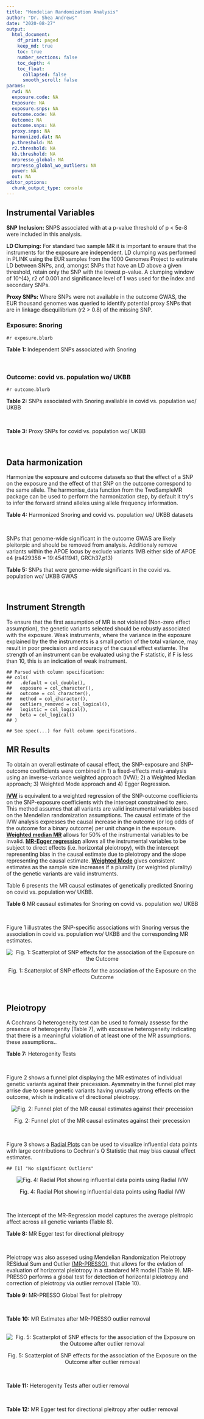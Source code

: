 ```yaml
---
title: "Mendelian Randomization Analysis"
author: "Dr. Shea Andrews"
date: "2020-08-27"
output:
  html_document:
    df_print: paged
    keep_md: true
    toc: true
    number_sections: false
    toc_depth: 4
    toc_float:
      collapsed: false
      smooth_scroll: false
params:
  rwd: NA
  exposure.code: NA
  Exposure: NA
  exposure.snps: NA
  outcome.code: NA
  Outcome: NA
  outcome.snps: NA
  proxy.snps: NA
  harmonized.dat: NA
  p.threshold: NA
  r2.threshold: NA
  kb.threshold: NA
  mrpresso_global: NA
  mrpresso_global_wo_outliers: NA
  power: NA
  out: NA
editor_options:
  chunk_output_type: console
---
```







## Instrumental Variables
**SNP Inclusion:** SNPS associated with at a p-value threshold of p < 5e-8 were included in this analysis.
<br>

**LD Clumping:** For standard two sample MR it is important to ensure that the instruments for the exposure are independent. LD clumping was performed in PLINK using the EUR samples from the 1000 Genomes Project to estimate LD between SNPs, and, amongst SNPs that have an LD above a given threshold, retain only the SNP with the lowest p-value. A clumping window of 10^{4}, r2 of 0.001 and significance level of 1 was used for the index and secondary SNPs.
<br>

**Proxy SNPs:** Where SNPs were not available in the outcome GWAS, the EUR thousand genomes was queried to identify potential proxy SNPs that are in linkage disequilibrium (r2 > 0.8) of the missing SNP.
<br>

### Exposure: Snoring
`#r exposure.blurb`
<br>

**Table 1:** Independent SNPs associated with Snoring
<div data-pagedtable="false">
  <script data-pagedtable-source type="application/json">
{"columns":[{"label":["SNP"],"name":[1],"type":["chr"],"align":["left"]},{"label":["CHROM"],"name":[2],"type":["dbl"],"align":["right"]},{"label":["POS"],"name":[3],"type":["dbl"],"align":["right"]},{"label":["REF"],"name":[4],"type":["chr"],"align":["left"]},{"label":["ALT"],"name":[5],"type":["chr"],"align":["left"]},{"label":["AF"],"name":[6],"type":["dbl"],"align":["right"]},{"label":["BETA"],"name":[7],"type":["dbl"],"align":["right"]},{"label":["SE"],"name":[8],"type":["dbl"],"align":["right"]},{"label":["Z"],"name":[9],"type":["dbl"],"align":["right"]},{"label":["P"],"name":[10],"type":["dbl"],"align":["right"]},{"label":["N"],"name":[11],"type":["dbl"],"align":["right"]},{"label":["TRAIT"],"name":[12],"type":["chr"],"align":["left"]}],"data":[{"1":"rs75144690","2":"1","3":"39698433","4":"T","5":"G","6":"0.688406","7":"-0.00631455","8":"0.00112857","9":"-5.59518","10":"1.8e-08","11":"408317","12":"Snoring"},{"1":"rs1416685","2":"1","3":"51243374","4":"G","5":"C","6":"0.407832","7":"0.00621289","8":"0.00106412","9":"5.83852","10":"5.3e-09","11":"408317","12":"Snoring"},{"1":"rs12119849","2":"1","3":"96878072","4":"G","5":"A","6":"0.087458","7":"0.01225620","8":"0.00186046","9":"6.58773","10":"4.1e-11","11":"408317","12":"Snoring"},{"1":"rs2115855","2":"2","3":"103875811","4":"T","5":"G","6":"0.269891","7":"0.00642997","8":"0.00118582","9":"5.42238","10":"3.6e-08","11":"408317","12":"Snoring"},{"1":"rs61597598","2":"2","3":"156996626","4":"G","5":"A","6":"0.135665","7":"0.01189470","8":"0.00152920","9":"7.77838","10":"5.1e-15","11":"408317","12":"Snoring"},{"1":"rs1374895","2":"3","3":"77615539","4":"C","5":"T","6":"0.545455","7":"-0.00647737","8":"0.00105131","9":"-6.16124","10":"4.5e-10","11":"408317","12":"Snoring"},{"1":"rs1609721","2":"3","3":"94009049","4":"T","5":"C","6":"0.399495","7":"-0.00606085","8":"0.00106787","9":"-5.67564","10":"8.0e-09","11":"408317","12":"Snoring"},{"1":"rs34811474","2":"4","3":"25408838","4":"G","5":"A","6":"0.232211","7":"-0.00799627","8":"0.00123692","9":"-6.46466","10":"1.3e-10","11":"408317","12":"Snoring"},{"1":"rs2307111","2":"5","3":"75003678","4":"T","5":"C","6":"0.393270","7":"-0.00766743","8":"0.00106982","9":"-7.16703","10":"4.8e-13","11":"408317","12":"Snoring"},{"1":"rs13156484","2":"5","3":"122653399","4":"G","5":"A","6":"0.471755","7":"-0.00579606","8":"0.00105642","9":"-5.48651","10":"2.7e-08","11":"408317","12":"Snoring"},{"1":"rs4976269","2":"5","3":"134452597","4":"G","5":"A","6":"0.328799","7":"-0.00684392","8":"0.00111414","9":"-6.14278","10":"8.6e-10","11":"408317","12":"Snoring"},{"1":"rs947612","2":"6","3":"73738661","4":"G","5":"A","6":"0.752976","7":"-0.00672890","8":"0.00121018","9":"-5.56025","10":"1.5e-08","11":"408317","12":"Snoring"},{"1":"rs2207944","2":"6","3":"84307328","4":"T","5":"C","6":"0.454561","7":"0.00594528","8":"0.00106471","9":"5.58394","10":"2.0e-08","11":"408317","12":"Snoring"},{"1":"rs17060460","2":"6","3":"100827834","4":"A","5":"G","6":"0.226648","7":"0.00709136","8":"0.00124704","9":"5.68655","10":"1.4e-08","11":"408317","12":"Snoring"},{"1":"rs17151229","2":"7","3":"127382155","4":"G","5":"C","6":"0.341229","7":"0.00653990","8":"0.00110239","9":"5.93247","10":"1.9e-09","11":"408317","12":"Snoring"},{"1":"rs13251292","2":"8","3":"71474355","4":"A","5":"G","6":"0.411138","7":"0.00737472","8":"0.00106717","9":"6.91054","10":"4.3e-12","11":"408317","12":"Snoring"},{"1":"rs7829639","2":"8","3":"78215352","4":"A","5":"G","6":"0.710398","7":"0.00741278","8":"0.00115501","9":"6.41794","10":"1.4e-10","11":"408317","12":"Snoring"},{"1":"rs4744369","2":"9","3":"97475396","4":"T","5":"A","6":"0.587017","7":"0.00582525","8":"0.00106803","9":"5.45420","10":"4.0e-08","11":"408317","12":"Snoring"},{"1":"rs725861","2":"10","3":"9063776","4":"A","5":"G","6":"0.188021","7":"0.00908198","8":"0.00133779","9":"6.78879","10":"1.0e-11","11":"408317","12":"Snoring"},{"1":"rs2049045","2":"11","3":"27694241","4":"G","5":"C","6":"0.186316","7":"-0.00834105","8":"0.00134145","9":"-6.21794","10":"8.8e-10","11":"408317","12":"Snoring"},{"1":"rs11018488","2":"11","3":"88861590","4":"A","5":"T","6":"0.373309","7":"-0.00678037","8":"0.00109873","9":"-6.17110","10":"5.3e-10","11":"408317","12":"Snoring"},{"1":"rs10878269","2":"12","3":"65791463","4":"C","5":"T","6":"0.364260","7":"0.00885643","8":"0.00108623","9":"8.15337","10":"2.3e-16","11":"408317","12":"Snoring"},{"1":"rs12429765","2":"13","3":"40745860","4":"A","5":"G","6":"0.491991","7":"-0.00679952","8":"0.00105080","9":"-6.47080","10":"6.2e-11","11":"408317","12":"Snoring"},{"1":"rs592333","2":"13","3":"51340315","4":"A","5":"G","6":"0.443919","7":"0.00905794","8":"0.00105120","9":"8.61676","10":"1.0e-17","11":"408317","12":"Snoring"},{"1":"rs9583546","2":"13","3":"111566412","4":"G","5":"C","6":"0.632219","7":"0.00586789","8":"0.00108049","9":"5.43077","10":"4.0e-08","11":"408317","12":"Snoring"},{"1":"rs2664299","2":"14","3":"99742187","4":"T","5":"C","6":"0.420780","7":"-0.00750294","8":"0.00106064","9":"-7.07397","10":"1.1e-12","11":"408317","12":"Snoring"},{"1":"rs1108431","2":"16","3":"31054607","4":"C","5":"T","6":"0.373169","7":"0.00659375","8":"0.00107941","9":"6.10866","10":"1.2e-09","11":"408317","12":"Snoring"},{"1":"rs57292959","2":"16","3":"53799279","4":"G","5":"T","6":"0.420989","7":"0.00694978","8":"0.00105927","9":"6.56091","10":"5.1e-11","11":"408317","12":"Snoring"},{"1":"rs8069947","2":"17","3":"1985843","4":"C","5":"T","6":"0.445942","7":"-0.00660598","8":"0.00105133","9":"-6.28345","10":"2.8e-10","11":"408317","12":"Snoring"},{"1":"rs1641511","2":"17","3":"7559677","4":"G","5":"A","6":"0.759472","7":"-0.00714582","8":"0.00123353","9":"-5.79298","10":"5.0e-09","11":"408317","12":"Snoring"},{"1":"rs57222984","2":"17","3":"43758898","4":"A","5":"G","6":"0.243725","7":"0.00843452","8":"0.00122014","9":"6.91275","10":"5.4e-12","11":"408317","12":"Snoring"},{"1":"rs17680229","2":"17","3":"46129762","4":"G","5":"A","6":"0.154745","7":"-0.00907807","8":"0.00145122","9":"-6.25547","10":"4.3e-10","11":"408317","12":"Snoring"},{"1":"rs180110","2":"17","3":"67930613","4":"G","5":"A","6":"0.590332","7":"0.00680144","8":"0.00105997","9":"6.41663","10":"2.1e-10","11":"408317","12":"Snoring"},{"1":"rs4987719","2":"18","3":"60960310","4":"C","5":"T","6":"0.033448","7":"0.01622480","8":"0.00290619","9":"5.58284","10":"3.5e-08","11":"408317","12":"Snoring"},{"1":"rs8108822","2":"19","3":"32183171","4":"C","5":"T","6":"0.095073","7":"-0.01087290","8":"0.00178271","9":"-6.09909","10":"6.2e-10","11":"408317","12":"Snoring"},{"1":"rs6054427","2":"20","3":"6635266","4":"G","5":"A","6":"0.620808","7":"0.00631646","8":"0.00108007","9":"5.84820","10":"4.0e-09","11":"408317","12":"Snoring"},{"1":"rs6099273","2":"20","3":"55347828","4":"C","5":"T","6":"0.252129","7":"0.00668196","8":"0.00120584","9":"5.54133","10":"2.6e-08","11":"408317","12":"Snoring"}],"options":{"columns":{"min":{},"max":[10]},"rows":{"min":[10],"max":[10]},"pages":{}}}
  </script>
</div>
<br>

### Outcome: covid vs. population wo/ UKBB
`#r outcome.blurb`
<br>

**Table 2:** SNPs associated with Snoring avaliable in covid vs. population wo/ UKBB
<div data-pagedtable="false">
  <script data-pagedtable-source type="application/json">
{"columns":[{"label":["SNP"],"name":[1],"type":["chr"],"align":["left"]},{"label":["CHROM"],"name":[2],"type":["dbl"],"align":["right"]},{"label":["POS"],"name":[3],"type":["dbl"],"align":["right"]},{"label":["REF"],"name":[4],"type":["chr"],"align":["left"]},{"label":["ALT"],"name":[5],"type":["chr"],"align":["left"]},{"label":["AF"],"name":[6],"type":["dbl"],"align":["right"]},{"label":["BETA"],"name":[7],"type":["dbl"],"align":["right"]},{"label":["SE"],"name":[8],"type":["dbl"],"align":["right"]},{"label":["Z"],"name":[9],"type":["dbl"],"align":["right"]},{"label":["P"],"name":[10],"type":["dbl"],"align":["right"]},{"label":["N"],"name":[11],"type":["dbl"],"align":["right"]},{"label":["TRAIT"],"name":[12],"type":["chr"],"align":["left"]}],"data":[{"1":"rs1416685","2":"1","3":"51243374","4":"G","5":"C","6":"0.3093710","7":"-0.03390000","8":"0.026629","9":"-1.27304818","10":"0.20300","11":"14","12":"covid_vs._population__woUKBB"},{"1":"rs12119849","2":"1","3":"96878072","4":"G","5":"A","6":"0.1098400","7":"0.03526500","8":"0.046697","9":"0.75518770","10":"0.45010","11":"14","12":"covid_vs._population__woUKBB"},{"1":"rs61597598","2":"2","3":"156996626","4":"G","5":"A","6":"0.1313780","7":"0.04755300","8":"0.040745","9":"1.16708799","10":"0.24320","11":"14","12":"covid_vs._population__woUKBB"},{"1":"rs1374895","2":"3","3":"77615539","4":"C","5":"T","6":"0.4967360","7":"-0.02495900","8":"0.026860","9":"-0.92922561","10":"0.35280","11":"14","12":"covid_vs._population__woUKBB"},{"1":"rs1609721","2":"3","3":"94009049","4":"T","5":"C","6":"0.4042320","7":"0.00291130","8":"0.027166","9":"0.10716705","10":"0.91470","11":"14","12":"covid_vs._population__woUKBB"},{"1":"rs34811474","2":"4","3":"25408838","4":"G","5":"A","6":"0.2104880","7":"-0.01510900","8":"0.033757","9":"-0.44758124","10":"0.65450","11":"13","12":"covid_vs._population__woUKBB"},{"1":"rs2307111","2":"5","3":"75003678","4":"T","5":"C","6":"0.4100470","7":"0.00843690","8":"0.026754","9":"0.31535098","10":"0.75250","11":"14","12":"covid_vs._population__woUKBB"},{"1":"rs13156484","2":"5","3":"122653399","4":"G","5":"A","6":"0.5352090","7":"-0.02457400","8":"0.026503","9":"-0.92721579","10":"0.35380","11":"14","12":"covid_vs._population__woUKBB"},{"1":"rs4976269","2":"5","3":"134452597","4":"G","5":"A","6":"0.3596870","7":"0.03492300","8":"0.027967","9":"1.24872171","10":"0.21180","11":"14","12":"covid_vs._population__woUKBB"},{"1":"rs947612","2":"6","3":"73738661","4":"G","5":"A","6":"0.7370240","7":"0.04067700","8":"0.030016","9":"1.35517724","10":"0.17540","11":"14","12":"covid_vs._population__woUKBB"},{"1":"rs2207944","2":"6","3":"84307328","4":"T","5":"C","6":"0.4934590","7":"-0.02414500","8":"0.026580","9":"-0.90838977","10":"0.36370","11":"14","12":"covid_vs._population__woUKBB"},{"1":"rs17060460","2":"6","3":"100827834","4":"A","5":"G","6":"0.2644600","7":"0.06986300","8":"0.032996","9":"2.11731725","10":"0.03424","11":"14","12":"covid_vs._population__woUKBB"},{"1":"rs17151229","2":"7","3":"127382155","4":"G","5":"C","6":"0.4307780","7":"-0.00437440","8":"0.028221","9":"-0.15500514","10":"0.87680","11":"14","12":"covid_vs._population__woUKBB"},{"1":"rs13251292","2":"8","3":"71474355","4":"A","5":"G","6":"0.4516190","7":"-0.03124500","8":"0.027812","9":"-1.12343593","10":"0.26130","11":"13","12":"covid_vs._population__woUKBB"},{"1":"rs7829639","2":"8","3":"78215352","4":"A","5":"G","6":"0.7155280","7":"0.00374870","8":"0.049127","9":"0.07630631","10":"0.93920","11":"3","12":"covid_vs._population__woUKBB"},{"1":"rs4744369","2":"9","3":"97475396","4":"T","5":"A","6":"0.5564630","7":"0.01587600","8":"0.027465","9":"0.57804478","10":"0.56320","11":"13","12":"covid_vs._population__woUKBB"},{"1":"rs725861","2":"10","3":"9063776","4":"A","5":"G","6":"0.2156860","7":"-0.04166500","8":"0.038978","9":"-1.06893632","10":"0.28510","11":"13","12":"covid_vs._population__woUKBB"},{"1":"rs2049045","2":"11","3":"27694241","4":"G","5":"C","6":"0.1634620","7":"0.01003400","8":"0.036114","9":"0.27784239","10":"0.78110","11":"12","12":"covid_vs._population__woUKBB"},{"1":"rs11018488","2":"11","3":"88861590","4":"A","5":"T","6":"0.2676340","7":"-0.02385200","8":"0.028946","9":"-0.82401714","10":"0.40990","11":"14","12":"covid_vs._population__woUKBB"},{"1":"rs10878269","2":"12","3":"65791463","4":"C","5":"T","6":"0.3400070","7":"-0.01090200","8":"0.027770","9":"-0.39258192","10":"0.69460","11":"14","12":"covid_vs._population__woUKBB"},{"1":"rs12429765","2":"13","3":"40745860","4":"A","5":"G","6":"0.5136200","7":"-0.02141100","8":"0.028534","9":"-0.75036798","10":"0.45300","11":"12","12":"covid_vs._population__woUKBB"},{"1":"rs592333","2":"13","3":"51340315","4":"A","5":"G","6":"0.4892690","7":"0.03254900","8":"0.027676","9":"1.17607313","10":"0.23960","11":"14","12":"covid_vs._population__woUKBB"},{"1":"rs9583546","2":"13","3":"111566412","4":"G","5":"C","6":"0.6920420","7":"-0.00094319","8":"0.027822","9":"-0.03390087","10":"0.97300","11":"14","12":"covid_vs._population__woUKBB"},{"1":"rs2664299","2":"14","3":"99742187","4":"T","5":"C","6":"0.4695430","7":"-0.01491200","8":"0.027790","9":"-0.53659590","10":"0.59150","11":"14","12":"covid_vs._population__woUKBB"},{"1":"rs1108431","2":"16","3":"31054607","4":"C","5":"T","6":"0.4081630","7":"-0.00894880","8":"0.027671","9":"-0.32339995","10":"0.74640","11":"14","12":"covid_vs._population__woUKBB"},{"1":"rs57292959","2":"16","3":"53799279","4":"G","5":"T","6":"0.4437350","7":"-0.02032500","8":"0.034417","9":"-0.59055118","10":"0.55480","11":"9","12":"covid_vs._population__woUKBB"},{"1":"rs8069947","2":"17","3":"1985843","4":"C","5":"T","6":"0.4284410","7":"-0.02769000","8":"0.026577","9":"-1.04187832","10":"0.29750","11":"14","12":"covid_vs._population__woUKBB"},{"1":"rs1641511","2":"17","3":"7559677","4":"G","5":"A","6":"0.7695670","7":"-0.00655780","8":"0.032039","9":"-0.20468179","10":"0.83780","11":"14","12":"covid_vs._population__woUKBB"},{"1":"rs57222984","2":"17","3":"43758898","4":"A","5":"G","6":"0.1683020","7":"-0.03467500","8":"0.032252","9":"-1.07512712","10":"0.28230","11":"13","12":"covid_vs._population__woUKBB"},{"1":"rs17680229","2":"17","3":"46129762","4":"G","5":"A","6":"0.1355560","7":"0.06011600","8":"0.039611","9":"1.51765924","10":"0.12910","11":"14","12":"covid_vs._population__woUKBB"},{"1":"rs180110","2":"17","3":"67930613","4":"G","5":"A","6":"0.5765880","7":"-0.00804210","8":"0.026936","9":"-0.29856326","10":"0.76530","11":"14","12":"covid_vs._population__woUKBB"},{"1":"rs4987719","2":"18","3":"60960310","4":"C","5":"T","6":"0.0210603","7":"0.06931500","8":"0.082657","9":"0.83858596","10":"0.40170","11":"12","12":"covid_vs._population__woUKBB"},{"1":"rs8108822","2":"19","3":"32183171","4":"C","5":"T","6":"0.0825472","7":"-0.00800240","8":"0.041338","9":"-0.19358460","10":"0.84650","11":"13","12":"covid_vs._population__woUKBB"},{"1":"rs6054427","2":"20","3":"6635266","4":"G","5":"A","6":"0.6837330","7":"0.00435940","8":"0.027792","9":"0.15685809","10":"0.87540","11":"14","12":"covid_vs._population__woUKBB"},{"1":"rs6099273","2":"20","3":"55347828","4":"C","5":"T","6":"0.2472790","7":"-0.00068130","8":"0.031260","9":"-0.02179463","10":"0.98260","11":"14","12":"covid_vs._population__woUKBB"},{"1":"rs75144690","2":"NA","3":"NA","4":"NA","5":"NA","6":"NA","7":"NA","8":"NA","9":"NA","10":"NA","11":"NA","12":"NA"},{"1":"rs2115855","2":"NA","3":"NA","4":"NA","5":"NA","6":"NA","7":"NA","8":"NA","9":"NA","10":"NA","11":"NA","12":"NA"}],"options":{"columns":{"min":{},"max":[10]},"rows":{"min":[10],"max":[10]},"pages":{}}}
  </script>
</div>
<br>

**Table 3:** Proxy SNPs for covid vs. population wo/ UKBB
<div data-pagedtable="false">
  <script data-pagedtable-source type="application/json">
{"columns":[{"label":["target_snp"],"name":[1],"type":["chr"],"align":["left"]},{"label":["proxy_snp"],"name":[2],"type":["chr"],"align":["left"]},{"label":["ld.r2"],"name":[3],"type":["dbl"],"align":["right"]},{"label":["Dprime"],"name":[4],"type":["dbl"],"align":["right"]},{"label":["PHASE"],"name":[5],"type":["chr"],"align":["left"]},{"label":["X12"],"name":[6],"type":["lgl"],"align":["right"]},{"label":["CHROM"],"name":[7],"type":["dbl"],"align":["right"]},{"label":["POS"],"name":[8],"type":["dbl"],"align":["right"]},{"label":["REF.proxy"],"name":[9],"type":["chr"],"align":["left"]},{"label":["ALT.proxy"],"name":[10],"type":["chr"],"align":["left"]},{"label":["AF"],"name":[11],"type":["dbl"],"align":["right"]},{"label":["BETA"],"name":[12],"type":["dbl"],"align":["right"]},{"label":["SE"],"name":[13],"type":["dbl"],"align":["right"]},{"label":["Z"],"name":[14],"type":["dbl"],"align":["right"]},{"label":["P"],"name":[15],"type":["dbl"],"align":["right"]},{"label":["N"],"name":[16],"type":["dbl"],"align":["right"]},{"label":["TRAIT"],"name":[17],"type":["chr"],"align":["left"]},{"label":["ref"],"name":[18],"type":["chr"],"align":["left"]},{"label":["ref.proxy"],"name":[19],"type":["chr"],"align":["left"]},{"label":["alt"],"name":[20],"type":["chr"],"align":["left"]},{"label":["alt.proxy"],"name":[21],"type":["chr"],"align":["left"]},{"label":["ALT"],"name":[22],"type":["chr"],"align":["left"]},{"label":["REF"],"name":[23],"type":["lgl"],"align":["right"]},{"label":["proxy.outcome"],"name":[24],"type":["lgl"],"align":["right"]}],"data":[{"1":"rs75144690","2":"rs6692769","3":"0.957705","4":"0.995109","5":"TG/GC","6":"NA","7":"1","8":"39683175","9":"G","10":"C","11":"0.707921","12":"-0.018427","13":"0.027466","14":"-0.6709022","15":"0.5023","16":"15","17":"covid_vs._population__woUKBB","18":"T","19":"G","20":"G","21":"C","22":"G","23":"TRUE","24":"TRUE"},{"1":"rs2115855","2":"rs56396135","3":"1.000000","4":"1.000000","5":"GT/TC","6":"NA","7":"2","8":"103864440","9":"C","10":"T","11":"0.248730","12":"-0.020158","13":"0.031285","14":"-0.6443343","15":"0.5194","16":"13","17":"covid_vs._population__woUKBB","18":"G","19":"T","20":"T","21":"C","22":"G","23":"TRUE","24":"TRUE"}],"options":{"columns":{"min":{},"max":[10]},"rows":{"min":[10],"max":[10]},"pages":{}}}
  </script>
</div>
<br>

## Data harmonization
Harmonize the exposure and outcome datasets so that the effect of a SNP on the exposure and the effect of that SNP on the outcome correspond to the same allele. The harmonise_data function from the TwoSampleMR package can be used to perform the harmonization step, by default it try's to infer the forward strand alleles using allele frequency information.
<br>

**Table 4:** Harmonized Snoring and covid vs. population wo/ UKBB datasets
<div data-pagedtable="false">
  <script data-pagedtable-source type="application/json">
{"columns":[{"label":["SNP"],"name":[1],"type":["chr"],"align":["left"]},{"label":["effect_allele.exposure"],"name":[2],"type":["chr"],"align":["left"]},{"label":["other_allele.exposure"],"name":[3],"type":["chr"],"align":["left"]},{"label":["effect_allele.outcome"],"name":[4],"type":["chr"],"align":["left"]},{"label":["other_allele.outcome"],"name":[5],"type":["chr"],"align":["left"]},{"label":["beta.exposure"],"name":[6],"type":["dbl"],"align":["right"]},{"label":["beta.outcome"],"name":[7],"type":["dbl"],"align":["right"]},{"label":["eaf.exposure"],"name":[8],"type":["dbl"],"align":["right"]},{"label":["eaf.outcome"],"name":[9],"type":["dbl"],"align":["right"]},{"label":["remove"],"name":[10],"type":["lgl"],"align":["right"]},{"label":["palindromic"],"name":[11],"type":["lgl"],"align":["right"]},{"label":["ambiguous"],"name":[12],"type":["lgl"],"align":["right"]},{"label":["id.outcome"],"name":[13],"type":["chr"],"align":["left"]},{"label":["chr.outcome"],"name":[14],"type":["dbl"],"align":["right"]},{"label":["pos.outcome"],"name":[15],"type":["dbl"],"align":["right"]},{"label":["se.outcome"],"name":[16],"type":["dbl"],"align":["right"]},{"label":["z.outcome"],"name":[17],"type":["dbl"],"align":["right"]},{"label":["pval.outcome"],"name":[18],"type":["dbl"],"align":["right"]},{"label":["samplesize.outcome"],"name":[19],"type":["dbl"],"align":["right"]},{"label":["outcome"],"name":[20],"type":["chr"],"align":["left"]},{"label":["mr_keep.outcome"],"name":[21],"type":["lgl"],"align":["right"]},{"label":["pval_origin.outcome"],"name":[22],"type":["chr"],"align":["left"]},{"label":["chr.exposure"],"name":[23],"type":["dbl"],"align":["right"]},{"label":["pos.exposure"],"name":[24],"type":["dbl"],"align":["right"]},{"label":["se.exposure"],"name":[25],"type":["dbl"],"align":["right"]},{"label":["z.exposure"],"name":[26],"type":["dbl"],"align":["right"]},{"label":["pval.exposure"],"name":[27],"type":["dbl"],"align":["right"]},{"label":["samplesize.exposure"],"name":[28],"type":["dbl"],"align":["right"]},{"label":["exposure"],"name":[29],"type":["chr"],"align":["left"]},{"label":["mr_keep.exposure"],"name":[30],"type":["lgl"],"align":["right"]},{"label":["pval_origin.exposure"],"name":[31],"type":["chr"],"align":["left"]},{"label":["id.exposure"],"name":[32],"type":["chr"],"align":["left"]},{"label":["action"],"name":[33],"type":["dbl"],"align":["right"]},{"label":["mr_keep"],"name":[34],"type":["lgl"],"align":["right"]},{"label":["pt"],"name":[35],"type":["dbl"],"align":["right"]},{"label":["pleitropy_keep"],"name":[36],"type":["lgl"],"align":["right"]},{"label":["mrpresso_RSSobs"],"name":[37],"type":["lgl"],"align":["right"]},{"label":["mrpresso_pval"],"name":[38],"type":["lgl"],"align":["right"]},{"label":["mrpresso_keep"],"name":[39],"type":["lgl"],"align":["right"]}],"data":[{"1":"rs10878269","2":"T","3":"C","4":"T","5":"C","6":"0.00885643","7":"-0.01090200","8":"0.364260","9":"0.3400070","10":"FALSE","11":"FALSE","12":"FALSE","13":"ftddCF","14":"12","15":"65791463","16":"0.027770","17":"-0.39258192","18":"0.69460","19":"14","20":"covidhgi2020anaC2v2woUKBB","21":"TRUE","22":"reported","23":"12","24":"65791463","25":"0.00108623","26":"8.15337","27":"2.3e-16","28":"408317","29":"Campos2020snor","30":"TRUE","31":"reported","32":"101OfN","33":"2","34":"TRUE","35":"5e-08","36":"TRUE","37":"NA","38":"NA","39":"TRUE"},{"1":"rs11018488","2":"T","3":"A","4":"T","5":"A","6":"-0.00678037","7":"-0.02385200","8":"0.373309","9":"0.2676340","10":"FALSE","11":"TRUE","12":"FALSE","13":"ftddCF","14":"11","15":"88861590","16":"0.028946","17":"-0.82401714","18":"0.40990","19":"14","20":"covidhgi2020anaC2v2woUKBB","21":"TRUE","22":"reported","23":"11","24":"88861590","25":"0.00109873","26":"-6.17110","27":"5.3e-10","28":"408317","29":"Campos2020snor","30":"TRUE","31":"reported","32":"101OfN","33":"2","34":"TRUE","35":"5e-08","36":"TRUE","37":"NA","38":"NA","39":"TRUE"},{"1":"rs1108431","2":"T","3":"C","4":"T","5":"C","6":"0.00659375","7":"-0.00894880","8":"0.373169","9":"0.4081630","10":"FALSE","11":"FALSE","12":"FALSE","13":"ftddCF","14":"16","15":"31054607","16":"0.027671","17":"-0.32339995","18":"0.74640","19":"14","20":"covidhgi2020anaC2v2woUKBB","21":"TRUE","22":"reported","23":"16","24":"31054607","25":"0.00107941","26":"6.10866","27":"1.2e-09","28":"408317","29":"Campos2020snor","30":"TRUE","31":"reported","32":"101OfN","33":"2","34":"TRUE","35":"5e-08","36":"TRUE","37":"NA","38":"NA","39":"TRUE"},{"1":"rs12119849","2":"A","3":"G","4":"A","5":"G","6":"0.01225620","7":"0.03526500","8":"0.087458","9":"0.1098400","10":"FALSE","11":"FALSE","12":"FALSE","13":"ftddCF","14":"1","15":"96878072","16":"0.046697","17":"0.75518770","18":"0.45010","19":"14","20":"covidhgi2020anaC2v2woUKBB","21":"TRUE","22":"reported","23":"1","24":"96878072","25":"0.00186046","26":"6.58773","27":"4.1e-11","28":"408317","29":"Campos2020snor","30":"TRUE","31":"reported","32":"101OfN","33":"2","34":"TRUE","35":"5e-08","36":"TRUE","37":"NA","38":"NA","39":"TRUE"},{"1":"rs12429765","2":"G","3":"A","4":"G","5":"A","6":"-0.00679952","7":"-0.02141100","8":"0.491991","9":"0.5136200","10":"FALSE","11":"FALSE","12":"FALSE","13":"ftddCF","14":"13","15":"40745860","16":"0.028534","17":"-0.75036798","18":"0.45300","19":"12","20":"covidhgi2020anaC2v2woUKBB","21":"TRUE","22":"reported","23":"13","24":"40745860","25":"0.00105080","26":"-6.47080","27":"6.2e-11","28":"408317","29":"Campos2020snor","30":"TRUE","31":"reported","32":"101OfN","33":"2","34":"TRUE","35":"5e-08","36":"TRUE","37":"NA","38":"NA","39":"TRUE"},{"1":"rs13156484","2":"A","3":"G","4":"A","5":"G","6":"-0.00579606","7":"-0.02457400","8":"0.471755","9":"0.5352090","10":"FALSE","11":"FALSE","12":"FALSE","13":"ftddCF","14":"5","15":"122653399","16":"0.026503","17":"-0.92721579","18":"0.35380","19":"14","20":"covidhgi2020anaC2v2woUKBB","21":"TRUE","22":"reported","23":"5","24":"122653399","25":"0.00105642","26":"-5.48651","27":"2.7e-08","28":"408317","29":"Campos2020snor","30":"TRUE","31":"reported","32":"101OfN","33":"2","34":"TRUE","35":"5e-08","36":"TRUE","37":"NA","38":"NA","39":"TRUE"},{"1":"rs13251292","2":"G","3":"A","4":"G","5":"A","6":"0.00737472","7":"-0.03124500","8":"0.411138","9":"0.4516190","10":"FALSE","11":"FALSE","12":"FALSE","13":"ftddCF","14":"8","15":"71474355","16":"0.027812","17":"-1.12343593","18":"0.26130","19":"13","20":"covidhgi2020anaC2v2woUKBB","21":"TRUE","22":"reported","23":"8","24":"71474355","25":"0.00106717","26":"6.91054","27":"4.3e-12","28":"408317","29":"Campos2020snor","30":"TRUE","31":"reported","32":"101OfN","33":"2","34":"TRUE","35":"5e-08","36":"TRUE","37":"NA","38":"NA","39":"TRUE"},{"1":"rs1374895","2":"T","3":"C","4":"T","5":"C","6":"-0.00647737","7":"-0.02495900","8":"0.545455","9":"0.4967360","10":"FALSE","11":"FALSE","12":"FALSE","13":"ftddCF","14":"3","15":"77615539","16":"0.026860","17":"-0.92922561","18":"0.35280","19":"14","20":"covidhgi2020anaC2v2woUKBB","21":"TRUE","22":"reported","23":"3","24":"77615539","25":"0.00105131","26":"-6.16124","27":"4.5e-10","28":"408317","29":"Campos2020snor","30":"TRUE","31":"reported","32":"101OfN","33":"2","34":"TRUE","35":"5e-08","36":"TRUE","37":"NA","38":"NA","39":"TRUE"},{"1":"rs1416685","2":"C","3":"G","4":"C","5":"G","6":"0.00621289","7":"-0.03390000","8":"0.407832","9":"0.3093710","10":"FALSE","11":"TRUE","12":"FALSE","13":"ftddCF","14":"1","15":"51243374","16":"0.026629","17":"-1.27304818","18":"0.20300","19":"14","20":"covidhgi2020anaC2v2woUKBB","21":"TRUE","22":"reported","23":"1","24":"51243374","25":"0.00106412","26":"5.83852","27":"5.3e-09","28":"408317","29":"Campos2020snor","30":"TRUE","31":"reported","32":"101OfN","33":"2","34":"TRUE","35":"5e-08","36":"TRUE","37":"NA","38":"NA","39":"TRUE"},{"1":"rs1609721","2":"C","3":"T","4":"C","5":"T","6":"-0.00606085","7":"0.00291130","8":"0.399495","9":"0.4042320","10":"FALSE","11":"FALSE","12":"FALSE","13":"ftddCF","14":"3","15":"94009049","16":"0.027166","17":"0.10716705","18":"0.91470","19":"14","20":"covidhgi2020anaC2v2woUKBB","21":"TRUE","22":"reported","23":"3","24":"94009049","25":"0.00106787","26":"-5.67564","27":"8.0e-09","28":"408317","29":"Campos2020snor","30":"TRUE","31":"reported","32":"101OfN","33":"2","34":"TRUE","35":"5e-08","36":"TRUE","37":"NA","38":"NA","39":"TRUE"},{"1":"rs1641511","2":"A","3":"G","4":"A","5":"G","6":"-0.00714582","7":"-0.00655780","8":"0.759472","9":"0.7695670","10":"FALSE","11":"FALSE","12":"FALSE","13":"ftddCF","14":"17","15":"7559677","16":"0.032039","17":"-0.20468179","18":"0.83780","19":"14","20":"covidhgi2020anaC2v2woUKBB","21":"TRUE","22":"reported","23":"17","24":"7559677","25":"0.00123353","26":"-5.79298","27":"5.0e-09","28":"408317","29":"Campos2020snor","30":"TRUE","31":"reported","32":"101OfN","33":"2","34":"TRUE","35":"5e-08","36":"TRUE","37":"NA","38":"NA","39":"TRUE"},{"1":"rs17060460","2":"G","3":"A","4":"G","5":"A","6":"0.00709136","7":"0.06986300","8":"0.226648","9":"0.2644600","10":"FALSE","11":"FALSE","12":"FALSE","13":"ftddCF","14":"6","15":"100827834","16":"0.032996","17":"2.11731725","18":"0.03424","19":"14","20":"covidhgi2020anaC2v2woUKBB","21":"TRUE","22":"reported","23":"6","24":"100827834","25":"0.00124704","26":"5.68655","27":"1.4e-08","28":"408317","29":"Campos2020snor","30":"TRUE","31":"reported","32":"101OfN","33":"2","34":"TRUE","35":"5e-08","36":"TRUE","37":"NA","38":"NA","39":"TRUE"},{"1":"rs17151229","2":"C","3":"G","4":"C","5":"G","6":"0.00653990","7":"-0.00437440","8":"0.341229","9":"0.4307780","10":"FALSE","11":"TRUE","12":"TRUE","13":"ftddCF","14":"7","15":"127382155","16":"0.028221","17":"-0.15500514","18":"0.87680","19":"14","20":"covidhgi2020anaC2v2woUKBB","21":"TRUE","22":"reported","23":"7","24":"127382155","25":"0.00110239","26":"5.93247","27":"1.9e-09","28":"408317","29":"Campos2020snor","30":"TRUE","31":"reported","32":"101OfN","33":"2","34":"FALSE","35":"5e-08","36":"TRUE","37":"NA","38":"NA","39":"NA"},{"1":"rs17680229","2":"A","3":"G","4":"A","5":"G","6":"-0.00907807","7":"0.06011600","8":"0.154745","9":"0.1355560","10":"FALSE","11":"FALSE","12":"FALSE","13":"ftddCF","14":"17","15":"46129762","16":"0.039611","17":"1.51765924","18":"0.12910","19":"14","20":"covidhgi2020anaC2v2woUKBB","21":"TRUE","22":"reported","23":"17","24":"46129762","25":"0.00145122","26":"-6.25547","27":"4.3e-10","28":"408317","29":"Campos2020snor","30":"TRUE","31":"reported","32":"101OfN","33":"2","34":"TRUE","35":"5e-08","36":"TRUE","37":"NA","38":"NA","39":"TRUE"},{"1":"rs180110","2":"A","3":"G","4":"A","5":"G","6":"0.00680144","7":"-0.00804210","8":"0.590332","9":"0.5765880","10":"FALSE","11":"FALSE","12":"FALSE","13":"ftddCF","14":"17","15":"67930613","16":"0.026936","17":"-0.29856326","18":"0.76530","19":"14","20":"covidhgi2020anaC2v2woUKBB","21":"TRUE","22":"reported","23":"17","24":"67930613","25":"0.00105997","26":"6.41663","27":"2.1e-10","28":"408317","29":"Campos2020snor","30":"TRUE","31":"reported","32":"101OfN","33":"2","34":"TRUE","35":"5e-08","36":"TRUE","37":"NA","38":"NA","39":"TRUE"},{"1":"rs2049045","2":"C","3":"G","4":"C","5":"G","6":"-0.00834105","7":"0.01003400","8":"0.186316","9":"0.1634620","10":"FALSE","11":"TRUE","12":"FALSE","13":"ftddCF","14":"11","15":"27694241","16":"0.036114","17":"0.27784239","18":"0.78110","19":"12","20":"covidhgi2020anaC2v2woUKBB","21":"TRUE","22":"reported","23":"11","24":"27694241","25":"0.00134145","26":"-6.21794","27":"8.8e-10","28":"408317","29":"Campos2020snor","30":"TRUE","31":"reported","32":"101OfN","33":"2","34":"TRUE","35":"5e-08","36":"TRUE","37":"NA","38":"NA","39":"TRUE"},{"1":"rs2115855","2":"G","3":"T","4":"G","5":"T","6":"0.00642997","7":"-0.02015800","8":"0.269891","9":"0.2487300","10":"FALSE","11":"FALSE","12":"FALSE","13":"ftddCF","14":"2","15":"103864440","16":"0.031285","17":"-0.64433435","18":"0.51940","19":"13","20":"covidhgi2020anaC2v2woUKBB","21":"TRUE","22":"reported","23":"2","24":"103875811","25":"0.00118582","26":"5.42238","27":"3.6e-08","28":"408317","29":"Campos2020snor","30":"TRUE","31":"reported","32":"101OfN","33":"2","34":"TRUE","35":"5e-08","36":"TRUE","37":"NA","38":"NA","39":"TRUE"},{"1":"rs2207944","2":"C","3":"T","4":"C","5":"T","6":"0.00594528","7":"-0.02414500","8":"0.454561","9":"0.4934590","10":"FALSE","11":"FALSE","12":"FALSE","13":"ftddCF","14":"6","15":"84307328","16":"0.026580","17":"-0.90838977","18":"0.36370","19":"14","20":"covidhgi2020anaC2v2woUKBB","21":"TRUE","22":"reported","23":"6","24":"84307328","25":"0.00106471","26":"5.58394","27":"2.0e-08","28":"408317","29":"Campos2020snor","30":"TRUE","31":"reported","32":"101OfN","33":"2","34":"TRUE","35":"5e-08","36":"TRUE","37":"NA","38":"NA","39":"TRUE"},{"1":"rs2307111","2":"C","3":"T","4":"C","5":"T","6":"-0.00766743","7":"0.00843690","8":"0.393270","9":"0.4100470","10":"FALSE","11":"FALSE","12":"FALSE","13":"ftddCF","14":"5","15":"75003678","16":"0.026754","17":"0.31535098","18":"0.75250","19":"14","20":"covidhgi2020anaC2v2woUKBB","21":"TRUE","22":"reported","23":"5","24":"75003678","25":"0.00106982","26":"-7.16703","27":"4.8e-13","28":"408317","29":"Campos2020snor","30":"TRUE","31":"reported","32":"101OfN","33":"2","34":"TRUE","35":"5e-08","36":"TRUE","37":"NA","38":"NA","39":"TRUE"},{"1":"rs2664299","2":"C","3":"T","4":"C","5":"T","6":"-0.00750294","7":"-0.01491200","8":"0.420780","9":"0.4695430","10":"FALSE","11":"FALSE","12":"FALSE","13":"ftddCF","14":"14","15":"99742187","16":"0.027790","17":"-0.53659590","18":"0.59150","19":"14","20":"covidhgi2020anaC2v2woUKBB","21":"TRUE","22":"reported","23":"14","24":"99742187","25":"0.00106064","26":"-7.07397","27":"1.1e-12","28":"408317","29":"Campos2020snor","30":"TRUE","31":"reported","32":"101OfN","33":"2","34":"TRUE","35":"5e-08","36":"TRUE","37":"NA","38":"NA","39":"TRUE"},{"1":"rs34811474","2":"A","3":"G","4":"A","5":"G","6":"-0.00799627","7":"-0.01510900","8":"0.232211","9":"0.2104880","10":"FALSE","11":"FALSE","12":"FALSE","13":"ftddCF","14":"4","15":"25408838","16":"0.033757","17":"-0.44758124","18":"0.65450","19":"13","20":"covidhgi2020anaC2v2woUKBB","21":"TRUE","22":"reported","23":"4","24":"25408838","25":"0.00123692","26":"-6.46466","27":"1.3e-10","28":"408317","29":"Campos2020snor","30":"TRUE","31":"reported","32":"101OfN","33":"2","34":"TRUE","35":"5e-08","36":"TRUE","37":"NA","38":"NA","39":"TRUE"},{"1":"rs4744369","2":"A","3":"T","4":"A","5":"T","6":"0.00582525","7":"0.01587600","8":"0.587017","9":"0.5564630","10":"FALSE","11":"TRUE","12":"TRUE","13":"ftddCF","14":"9","15":"97475396","16":"0.027465","17":"0.57804478","18":"0.56320","19":"13","20":"covidhgi2020anaC2v2woUKBB","21":"TRUE","22":"reported","23":"9","24":"97475396","25":"0.00106803","26":"5.45420","27":"4.0e-08","28":"408317","29":"Campos2020snor","30":"TRUE","31":"reported","32":"101OfN","33":"2","34":"FALSE","35":"5e-08","36":"TRUE","37":"NA","38":"NA","39":"NA"},{"1":"rs4976269","2":"A","3":"G","4":"A","5":"G","6":"-0.00684392","7":"0.03492300","8":"0.328799","9":"0.3596870","10":"FALSE","11":"FALSE","12":"FALSE","13":"ftddCF","14":"5","15":"134452597","16":"0.027967","17":"1.24872171","18":"0.21180","19":"14","20":"covidhgi2020anaC2v2woUKBB","21":"TRUE","22":"reported","23":"5","24":"134452597","25":"0.00111414","26":"-6.14278","27":"8.6e-10","28":"408317","29":"Campos2020snor","30":"TRUE","31":"reported","32":"101OfN","33":"2","34":"TRUE","35":"5e-08","36":"TRUE","37":"NA","38":"NA","39":"TRUE"},{"1":"rs4987719","2":"T","3":"C","4":"T","5":"C","6":"0.01622480","7":"0.06931500","8":"0.033448","9":"0.0210603","10":"FALSE","11":"FALSE","12":"FALSE","13":"ftddCF","14":"18","15":"60960310","16":"0.082657","17":"0.83858596","18":"0.40170","19":"12","20":"covidhgi2020anaC2v2woUKBB","21":"TRUE","22":"reported","23":"18","24":"60960310","25":"0.00290619","26":"5.58284","27":"3.5e-08","28":"408317","29":"Campos2020snor","30":"TRUE","31":"reported","32":"101OfN","33":"2","34":"TRUE","35":"5e-08","36":"TRUE","37":"NA","38":"NA","39":"TRUE"},{"1":"rs57222984","2":"G","3":"A","4":"G","5":"A","6":"0.00843452","7":"-0.03467500","8":"0.243725","9":"0.1683020","10":"FALSE","11":"FALSE","12":"FALSE","13":"ftddCF","14":"17","15":"43758898","16":"0.032252","17":"-1.07512712","18":"0.28230","19":"13","20":"covidhgi2020anaC2v2woUKBB","21":"TRUE","22":"reported","23":"17","24":"43758898","25":"0.00122014","26":"6.91275","27":"5.4e-12","28":"408317","29":"Campos2020snor","30":"TRUE","31":"reported","32":"101OfN","33":"2","34":"TRUE","35":"5e-08","36":"TRUE","37":"NA","38":"NA","39":"TRUE"},{"1":"rs57292959","2":"T","3":"G","4":"T","5":"G","6":"0.00694978","7":"-0.02032500","8":"0.420989","9":"0.4437350","10":"FALSE","11":"FALSE","12":"FALSE","13":"ftddCF","14":"16","15":"53799279","16":"0.034417","17":"-0.59055118","18":"0.55480","19":"9","20":"covidhgi2020anaC2v2woUKBB","21":"TRUE","22":"reported","23":"16","24":"53799279","25":"0.00105927","26":"6.56091","27":"5.1e-11","28":"408317","29":"Campos2020snor","30":"TRUE","31":"reported","32":"101OfN","33":"2","34":"TRUE","35":"5e-08","36":"TRUE","37":"NA","38":"NA","39":"TRUE"},{"1":"rs592333","2":"G","3":"A","4":"G","5":"A","6":"0.00905794","7":"0.03254900","8":"0.443919","9":"0.4892690","10":"FALSE","11":"FALSE","12":"FALSE","13":"ftddCF","14":"13","15":"51340315","16":"0.027676","17":"1.17607313","18":"0.23960","19":"14","20":"covidhgi2020anaC2v2woUKBB","21":"TRUE","22":"reported","23":"13","24":"51340315","25":"0.00105120","26":"8.61676","27":"1.0e-17","28":"408317","29":"Campos2020snor","30":"TRUE","31":"reported","32":"101OfN","33":"2","34":"TRUE","35":"5e-08","36":"TRUE","37":"NA","38":"NA","39":"TRUE"},{"1":"rs6054427","2":"A","3":"G","4":"A","5":"G","6":"0.00631646","7":"0.00435940","8":"0.620808","9":"0.6837330","10":"FALSE","11":"FALSE","12":"FALSE","13":"ftddCF","14":"20","15":"6635266","16":"0.027792","17":"0.15685809","18":"0.87540","19":"14","20":"covidhgi2020anaC2v2woUKBB","21":"TRUE","22":"reported","23":"20","24":"6635266","25":"0.00108007","26":"5.84820","27":"4.0e-09","28":"408317","29":"Campos2020snor","30":"TRUE","31":"reported","32":"101OfN","33":"2","34":"TRUE","35":"5e-08","36":"TRUE","37":"NA","38":"NA","39":"TRUE"},{"1":"rs6099273","2":"T","3":"C","4":"T","5":"C","6":"0.00668196","7":"-0.00068130","8":"0.252129","9":"0.2472790","10":"FALSE","11":"FALSE","12":"FALSE","13":"ftddCF","14":"20","15":"55347828","16":"0.031260","17":"-0.02179463","18":"0.98260","19":"14","20":"covidhgi2020anaC2v2woUKBB","21":"TRUE","22":"reported","23":"20","24":"55347828","25":"0.00120584","26":"5.54133","27":"2.6e-08","28":"408317","29":"Campos2020snor","30":"TRUE","31":"reported","32":"101OfN","33":"2","34":"TRUE","35":"5e-08","36":"TRUE","37":"NA","38":"NA","39":"TRUE"},{"1":"rs61597598","2":"A","3":"G","4":"A","5":"G","6":"0.01189470","7":"0.04755300","8":"0.135665","9":"0.1313780","10":"FALSE","11":"FALSE","12":"FALSE","13":"ftddCF","14":"2","15":"156996626","16":"0.040745","17":"1.16708799","18":"0.24320","19":"14","20":"covidhgi2020anaC2v2woUKBB","21":"TRUE","22":"reported","23":"2","24":"156996626","25":"0.00152920","26":"7.77838","27":"5.1e-15","28":"408317","29":"Campos2020snor","30":"TRUE","31":"reported","32":"101OfN","33":"2","34":"TRUE","35":"5e-08","36":"TRUE","37":"NA","38":"NA","39":"TRUE"},{"1":"rs725861","2":"G","3":"A","4":"G","5":"A","6":"0.00908198","7":"-0.04166500","8":"0.188021","9":"0.2156860","10":"FALSE","11":"FALSE","12":"FALSE","13":"ftddCF","14":"10","15":"9063776","16":"0.038978","17":"-1.06893632","18":"0.28510","19":"13","20":"covidhgi2020anaC2v2woUKBB","21":"TRUE","22":"reported","23":"10","24":"9063776","25":"0.00133779","26":"6.78879","27":"1.0e-11","28":"408317","29":"Campos2020snor","30":"TRUE","31":"reported","32":"101OfN","33":"2","34":"TRUE","35":"5e-08","36":"TRUE","37":"NA","38":"NA","39":"TRUE"},{"1":"rs75144690","2":"G","3":"T","4":"G","5":"T","6":"-0.00631455","7":"-0.01842700","8":"0.688406","9":"0.7079210","10":"FALSE","11":"FALSE","12":"FALSE","13":"ftddCF","14":"1","15":"39683175","16":"0.027466","17":"-0.67090221","18":"0.50230","19":"15","20":"covidhgi2020anaC2v2woUKBB","21":"TRUE","22":"reported","23":"1","24":"39698433","25":"0.00112857","26":"-5.59518","27":"1.8e-08","28":"408317","29":"Campos2020snor","30":"TRUE","31":"reported","32":"101OfN","33":"2","34":"TRUE","35":"5e-08","36":"TRUE","37":"NA","38":"NA","39":"TRUE"},{"1":"rs7829639","2":"G","3":"A","4":"G","5":"A","6":"0.00741278","7":"0.00374870","8":"0.710398","9":"0.7155280","10":"FALSE","11":"FALSE","12":"FALSE","13":"ftddCF","14":"8","15":"78215352","16":"0.049127","17":"0.07630631","18":"0.93920","19":"3","20":"covidhgi2020anaC2v2woUKBB","21":"TRUE","22":"reported","23":"8","24":"78215352","25":"0.00115501","26":"6.41794","27":"1.4e-10","28":"408317","29":"Campos2020snor","30":"TRUE","31":"reported","32":"101OfN","33":"2","34":"TRUE","35":"5e-08","36":"TRUE","37":"NA","38":"NA","39":"TRUE"},{"1":"rs8069947","2":"T","3":"C","4":"T","5":"C","6":"-0.00660598","7":"-0.02769000","8":"0.445942","9":"0.4284410","10":"FALSE","11":"FALSE","12":"FALSE","13":"ftddCF","14":"17","15":"1985843","16":"0.026577","17":"-1.04187832","18":"0.29750","19":"14","20":"covidhgi2020anaC2v2woUKBB","21":"TRUE","22":"reported","23":"17","24":"1985843","25":"0.00105133","26":"-6.28345","27":"2.8e-10","28":"408317","29":"Campos2020snor","30":"TRUE","31":"reported","32":"101OfN","33":"2","34":"TRUE","35":"5e-08","36":"TRUE","37":"NA","38":"NA","39":"TRUE"},{"1":"rs8108822","2":"T","3":"C","4":"T","5":"C","6":"-0.01087290","7":"-0.00800240","8":"0.095073","9":"0.0825472","10":"FALSE","11":"FALSE","12":"FALSE","13":"ftddCF","14":"19","15":"32183171","16":"0.041338","17":"-0.19358460","18":"0.84650","19":"13","20":"covidhgi2020anaC2v2woUKBB","21":"TRUE","22":"reported","23":"19","24":"32183171","25":"0.00178271","26":"-6.09909","27":"6.2e-10","28":"408317","29":"Campos2020snor","30":"TRUE","31":"reported","32":"101OfN","33":"2","34":"TRUE","35":"5e-08","36":"TRUE","37":"NA","38":"NA","39":"TRUE"},{"1":"rs947612","2":"A","3":"G","4":"A","5":"G","6":"-0.00672890","7":"0.04067700","8":"0.752976","9":"0.7370240","10":"FALSE","11":"FALSE","12":"FALSE","13":"ftddCF","14":"6","15":"73738661","16":"0.030016","17":"1.35517724","18":"0.17540","19":"14","20":"covidhgi2020anaC2v2woUKBB","21":"TRUE","22":"reported","23":"6","24":"73738661","25":"0.00121018","26":"-5.56025","27":"1.5e-08","28":"408317","29":"Campos2020snor","30":"TRUE","31":"reported","32":"101OfN","33":"2","34":"TRUE","35":"5e-08","36":"TRUE","37":"NA","38":"NA","39":"TRUE"},{"1":"rs9583546","2":"C","3":"G","4":"C","5":"G","6":"0.00586789","7":"-0.00094319","8":"0.632219","9":"0.6920420","10":"FALSE","11":"TRUE","12":"FALSE","13":"ftddCF","14":"13","15":"111566412","16":"0.027822","17":"-0.03390087","18":"0.97300","19":"14","20":"covidhgi2020anaC2v2woUKBB","21":"TRUE","22":"reported","23":"13","24":"111566412","25":"0.00108049","26":"5.43077","27":"4.0e-08","28":"408317","29":"Campos2020snor","30":"TRUE","31":"reported","32":"101OfN","33":"2","34":"TRUE","35":"5e-08","36":"TRUE","37":"NA","38":"NA","39":"TRUE"}],"options":{"columns":{"min":{},"max":[10]},"rows":{"min":[10],"max":[10]},"pages":{}}}
  </script>
</div>
<br>

SNPs that genome-wide significant in the outcome GWAS are likely pleitorpic and should be removed from analysis. Additionaly remove variants within the APOE locus by exclude variants 1MB either side of APOE e4 (rs429358 = 19:45411941, GRCh37.p13)
<br>


**Table 5:** SNPs that were genome-wide significant in the covid vs. population wo/ UKBB GWAS
<div data-pagedtable="false">
  <script data-pagedtable-source type="application/json">
{"columns":[{"label":["SNP"],"name":[1],"type":["chr"],"align":["left"]},{"label":["chr.outcome"],"name":[2],"type":["dbl"],"align":["right"]},{"label":["pos.outcome"],"name":[3],"type":["dbl"],"align":["right"]},{"label":["pval.exposure"],"name":[4],"type":["dbl"],"align":["right"]},{"label":["pval.outcome"],"name":[5],"type":["dbl"],"align":["right"]}],"data":[],"options":{"columns":{"min":{},"max":[10]},"rows":{"min":[10],"max":[10]},"pages":{}}}
  </script>
</div>
<br>


## Instrument Strength
To ensure that the first assumption of MR is not violated (Non-zero effect assumption), the genetic variants selected should be robustly associated with the exposure. Weak instruments, where the variance in the exposure explained by the the instruments is a small portion of the total variance, may result in poor precission and accuracy of the causal effect estiamte. The strength of an instrument can be evaluated using the F statistic, if F is less than 10, this is an indication of weak instrument.


```
## Parsed with column specification:
## cols(
##   .default = col_double(),
##   exposure = col_character(),
##   outcome = col_character(),
##   method = col_character(),
##   outliers_removed = col_logical(),
##   logistic = col_logical(),
##   beta = col_logical()
## )
```

```
## See spec(...) for full column specifications.
```

<div data-pagedtable="false">
  <script data-pagedtable-source type="application/json">
{"columns":[{"label":["outliers_removed"],"name":[1],"type":["lgl"],"align":["right"]},{"label":["pve.exposure"],"name":[2],"type":["dbl"],"align":["right"]},{"label":["F"],"name":[3],"type":["dbl"],"align":["right"]},{"label":["Alpha"],"name":[4],"type":["dbl"],"align":["right"]},{"label":["NCP"],"name":[5],"type":["dbl"],"align":["right"]},{"label":["Power"],"name":[6],"type":["dbl"],"align":["right"]}],"data":[{"1":"FALSE","2":"0.003457204","3":"40.46879","4":"0.05","5":"0.02142343","6":"0.05245772"}],"options":{"columns":{"min":{},"max":[10]},"rows":{"min":[10],"max":[10]},"pages":{}}}
  </script>
</div>

##  MR Results
To obtain an overall estimate of causal effect, the SNP-exposure and SNP-outcome coefficients were combined in 1) a fixed-effects meta-analysis using an inverse-variance weighted approach (IVW); 2) a Weighted Median approach; 3) Weighted Mode approach and 4) Egger Regression.


[**IVW**](https://doi.org/10.1002/gepi.21758) is equivalent to a weighted regression of the SNP-outcome coefficients on the SNP-exposure coefficients with the intercept constrained to zero. This method assumes that all variants are valid instrumental variables based on the Mendelian randomization assumptions. The causal estimate of the IVW analysis expresses the causal increase in the outcome (or log odds of the outcome for a binary outcome) per unit change in the exposure. [**Weighted median MR**](https://doi.org/10.1002/gepi.21965) allows for 50% of the instrumental variables to be invalid. [**MR-Egger regression**](https://doi.org/10.1093/ije/dyw220) allows all the instrumental variables to be subject to direct effects (i.e. horizontal pleiotropy), with the intercept representing bias in the causal estimate due to pleiotropy and the slope representing the causal estimate. [**Weighted Mode**](https://doi.org/10.1093/ije/dyx102) gives consistent estimates as the sample size increases if a plurality (or weighted plurality) of the genetic variants are valid instruments.
<br>



Table 6 presents the MR causal estimates of genetically predicted Snoring on covid vs. population wo/ UKBB.
<br>

**Table 6** MR causaul estimates for Snoring on covid vs. population wo/ UKBB
<div data-pagedtable="false">
  <script data-pagedtable-source type="application/json">
{"columns":[{"label":["id.exposure"],"name":[1],"type":["chr"],"align":["left"]},{"label":["id.outcome"],"name":[2],"type":["chr"],"align":["left"]},{"label":["outcome"],"name":[3],"type":["fctr"],"align":["left"]},{"label":["exposure"],"name":[4],"type":["fctr"],"align":["left"]},{"label":["method"],"name":[5],"type":["fctr"],"align":["left"]},{"label":["nsnp"],"name":[6],"type":["int"],"align":["right"]},{"label":["b"],"name":[7],"type":["dbl"],"align":["right"]},{"label":["se"],"name":[8],"type":["dbl"],"align":["right"]},{"label":["pval"],"name":[9],"type":["dbl"],"align":["right"]}],"data":[{"1":"101OfN","2":"ftddCF","3":"covidhgi2020anaC2v2woUKBB","4":"Campos2020snor","5":"Inverse variance weighted (fixed effects)","6":"35","7":"0.07097462","8":"0.6999016","9":"0.9192277"},{"1":"101OfN","2":"ftddCF","3":"covidhgi2020anaC2v2woUKBB","4":"Campos2020snor","5":"Weighted median","6":"35","7":"-0.05766297","8":"0.9846337","9":"0.9533003"},{"1":"101OfN","2":"ftddCF","3":"covidhgi2020anaC2v2woUKBB","4":"Campos2020snor","5":"Weighted mode","6":"35","7":"2.67467348","8":"2.0429805","9":"0.1992453"},{"1":"101OfN","2":"ftddCF","3":"covidhgi2020anaC2v2woUKBB","4":"Campos2020snor","5":"MR Egger","6":"35","7":"2.90010433","8":"3.6030407","9":"0.4266361"}],"options":{"columns":{"min":{},"max":[10]},"rows":{"min":[10],"max":[10]},"pages":{}}}
  </script>
</div>
<br>

Figure 1 illustrates the SNP-specific associations with Snoring versus the association in covid vs. population wo/ UKBB and the corresponding MR estimates.
<br>

<div class="figure" style="text-align: center">
<img src="/sc/arion/projects/LOAD/shea/Projects/MRcovid/results/MRcovid/Campos2020snor/covidhgi2020anaC2v2woUKBB/Campos2020snor_5e-8_covidhgi2020anaC2v2woUKBB_MR_Analaysis_files/figure-html/scatter_plot-1.png" alt="Fig. 1: Scatterplot of SNP effects for the association of the Exposure on the Outcome"  />
<p class="caption">Fig. 1: Scatterplot of SNP effects for the association of the Exposure on the Outcome</p>
</div>
<br>


## Pleiotropy
A Cochrans Q heterogeneity test can be used to formaly assesse for the presence of heterogenity (Table 7), with excessive heterogeneity indicating that there is a meaningful violation of at least one of the MR assumptions.
these assumptions..
<br>

**Table 7:** Heterogenity Tests
<div data-pagedtable="false">
  <script data-pagedtable-source type="application/json">
{"columns":[{"label":["id.exposure"],"name":[1],"type":["chr"],"align":["left"]},{"label":["id.outcome"],"name":[2],"type":["chr"],"align":["left"]},{"label":["outcome"],"name":[3],"type":["fctr"],"align":["left"]},{"label":["exposure"],"name":[4],"type":["fctr"],"align":["left"]},{"label":["method"],"name":[5],"type":["fctr"],"align":["left"]},{"label":["Q"],"name":[6],"type":["dbl"],"align":["right"]},{"label":["Q_df"],"name":[7],"type":["dbl"],"align":["right"]},{"label":["Q_pval"],"name":[8],"type":["dbl"],"align":["right"]}],"data":[{"1":"101OfN","2":"ftddCF","3":"covidhgi2020anaC2v2woUKBB","4":"Campos2020snor","5":"MR Egger","6":"25.95680","7":"33","8":"0.8034325"},{"1":"101OfN","2":"ftddCF","3":"covidhgi2020anaC2v2woUKBB","4":"Campos2020snor","5":"Inverse variance weighted","6":"26.59753","7":"34","8":"0.8132900"}],"options":{"columns":{"min":{},"max":[10]},"rows":{"min":[10],"max":[10]},"pages":{}}}
  </script>
</div>
<br>

Figure 2 shows a funnel plot displaying the MR estimates of individual genetic variants against their precession. Aysmmetry in the funnel plot may arrise due to some genetic variants having unusally strong effects on the outcome, which is indicative of directional pleiotropy.
<br>

<div class="figure" style="text-align: center">
<img src="/sc/arion/projects/LOAD/shea/Projects/MRcovid/results/MRcovid/Campos2020snor/covidhgi2020anaC2v2woUKBB/Campos2020snor_5e-8_covidhgi2020anaC2v2woUKBB_MR_Analaysis_files/figure-html/funnel_plot-1.png" alt="Fig. 2: Funnel plot of the MR causal estimates against their precession"  />
<p class="caption">Fig. 2: Funnel plot of the MR causal estimates against their precession</p>
</div>
<br>

Figure 3 shows a [Radial Plots](https://github.com/WSpiller/RadialMR) can be used to visualize influential data points with large contributions to Cochran's Q Statistic that may bias causal effect estimates.




```
## [1] "No significant Outliers"
```

<div class="figure" style="text-align: center">
<img src="/sc/arion/projects/LOAD/shea/Projects/MRcovid/results/MRcovid/Campos2020snor/covidhgi2020anaC2v2woUKBB/Campos2020snor_5e-8_covidhgi2020anaC2v2woUKBB_MR_Analaysis_files/figure-html/Radial_Plot-1.png" alt="Fig. 4: Radial Plot showing influential data points using Radial IVW"  />
<p class="caption">Fig. 4: Radial Plot showing influential data points using Radial IVW</p>
</div>
<br>

The intercept of the MR-Regression model captures the average pleitropic affect across all genetic variants (Table 8).
<br>

**Table 8:** MR Egger test for directional pleitropy
<div data-pagedtable="false">
  <script data-pagedtable-source type="application/json">
{"columns":[{"label":["id.exposure"],"name":[1],"type":["chr"],"align":["left"]},{"label":["id.outcome"],"name":[2],"type":["chr"],"align":["left"]},{"label":["outcome"],"name":[3],"type":["fctr"],"align":["left"]},{"label":["exposure"],"name":[4],"type":["fctr"],"align":["left"]},{"label":["egger_intercept"],"name":[5],"type":["dbl"],"align":["right"]},{"label":["se"],"name":[6],"type":["dbl"],"align":["right"]},{"label":["pval"],"name":[7],"type":["dbl"],"align":["right"]}],"data":[{"1":"101OfN","2":"ftddCF","3":"covidhgi2020anaC2v2woUKBB","4":"Campos2020snor","5":"-0.02133895","6":"0.02665858","7":"0.4291733"}],"options":{"columns":{"min":{},"max":[10]},"rows":{"min":[10],"max":[10]},"pages":{}}}
  </script>
</div>
<br>

Pleiotropy was also assesed using Mendelian Randomization Pleiotropy RESidual Sum and Outlier [(MR-PRESSO)](https://doi.org/10.1038/s41588-018-0099-7), that allows for the evlation of evaluation of horizontal pleiotropy in a standared MR model (Table 9). MR-PRESSO performs a global test for detection of horizontal pleiotropy and correction of pleiotropy via outlier removal (Table 10).
<br>

**Table 9:** MR-PRESSO Global Test for pleitropy
<div data-pagedtable="false">
  <script data-pagedtable-source type="application/json">
{"columns":[{"label":["id.exposure"],"name":[1],"type":["chr"],"align":["left"]},{"label":["id.outcome"],"name":[2],"type":["chr"],"align":["left"]},{"label":["outcome"],"name":[3],"type":["chr"],"align":["left"]},{"label":["exposure"],"name":[4],"type":["chr"],"align":["left"]},{"label":["pt"],"name":[5],"type":["dbl"],"align":["right"]},{"label":["outliers_removed"],"name":[6],"type":["lgl"],"align":["right"]},{"label":["n_outliers"],"name":[7],"type":["dbl"],"align":["right"]},{"label":["RSSobs"],"name":[8],"type":["dbl"],"align":["right"]},{"label":["pval"],"name":[9],"type":["dbl"],"align":["right"]}],"data":[{"1":"101OfN","2":"ftddCF","3":"covidhgi2020anaC2v2woUKBB","4":"Campos2020snor","5":"5e-08","6":"FALSE","7":"0","8":"28.20218","9":"0.8149"}],"options":{"columns":{"min":{},"max":[10]},"rows":{"min":[10],"max":[10]},"pages":{}}}
  </script>
</div>
<br>


**Table 10:** MR Estimates after MR-PRESSO outlier removal
<div data-pagedtable="false">
  <script data-pagedtable-source type="application/json">
{"columns":[{"label":["id.exposure"],"name":[1],"type":["chr"],"align":["left"]},{"label":["id.outcome"],"name":[2],"type":["chr"],"align":["left"]},{"label":["outcome"],"name":[3],"type":["fctr"],"align":["left"]},{"label":["exposure"],"name":[4],"type":["fctr"],"align":["left"]},{"label":["method"],"name":[5],"type":["fctr"],"align":["left"]},{"label":["nsnp"],"name":[6],"type":["int"],"align":["right"]},{"label":["b"],"name":[7],"type":["dbl"],"align":["right"]},{"label":["se"],"name":[8],"type":["dbl"],"align":["right"]},{"label":["pval"],"name":[9],"type":["dbl"],"align":["right"]}],"data":[{"1":"101OfN","2":"ftddCF","3":"covidhgi2020anaC2v2woUKBB","4":"Campos2020snor","5":"Inverse variance weighted (fixed effects)","6":"35","7":"0.07097462","8":"0.6999016","9":"0.9192277"},{"1":"101OfN","2":"ftddCF","3":"covidhgi2020anaC2v2woUKBB","4":"Campos2020snor","5":"Weighted median","6":"35","7":"-0.05766297","8":"0.9623599","9":"0.9522207"},{"1":"101OfN","2":"ftddCF","3":"covidhgi2020anaC2v2woUKBB","4":"Campos2020snor","5":"Weighted mode","6":"35","7":"2.67467348","8":"1.9887978","9":"0.1875705"},{"1":"101OfN","2":"ftddCF","3":"covidhgi2020anaC2v2woUKBB","4":"Campos2020snor","5":"MR Egger","6":"35","7":"2.90010433","8":"3.6030407","9":"0.4266361"}],"options":{"columns":{"min":{},"max":[10]},"rows":{"min":[10],"max":[10]},"pages":{}}}
  </script>
</div>
<br>

<div class="figure" style="text-align: center">
<img src="/sc/arion/projects/LOAD/shea/Projects/MRcovid/results/MRcovid/Campos2020snor/covidhgi2020anaC2v2woUKBB/Campos2020snor_5e-8_covidhgi2020anaC2v2woUKBB_MR_Analaysis_files/figure-html/scatter_plot_outlier-1.png" alt="Fig. 5: Scatterplot of SNP effects for the association of the Exposure on the Outcome after outlier removal"  />
<p class="caption">Fig. 5: Scatterplot of SNP effects for the association of the Exposure on the Outcome after outlier removal</p>
</div>
<br>

**Table 11:** Heterogenity Tests after outlier removal
<div data-pagedtable="false">
  <script data-pagedtable-source type="application/json">
{"columns":[{"label":["id.exposure"],"name":[1],"type":["chr"],"align":["left"]},{"label":["id.outcome"],"name":[2],"type":["chr"],"align":["left"]},{"label":["outcome"],"name":[3],"type":["fctr"],"align":["left"]},{"label":["exposure"],"name":[4],"type":["fctr"],"align":["left"]},{"label":["method"],"name":[5],"type":["fctr"],"align":["left"]},{"label":["Q"],"name":[6],"type":["dbl"],"align":["right"]},{"label":["Q_df"],"name":[7],"type":["dbl"],"align":["right"]},{"label":["Q_pval"],"name":[8],"type":["dbl"],"align":["right"]}],"data":[{"1":"101OfN","2":"ftddCF","3":"covidhgi2020anaC2v2woUKBB","4":"Campos2020snor","5":"MR Egger","6":"25.95680","7":"33","8":"0.8034325"},{"1":"101OfN","2":"ftddCF","3":"covidhgi2020anaC2v2woUKBB","4":"Campos2020snor","5":"Inverse variance weighted","6":"26.59753","7":"34","8":"0.8132900"}],"options":{"columns":{"min":{},"max":[10]},"rows":{"min":[10],"max":[10]},"pages":{}}}
  </script>
</div>
<br>

**Table 12:** MR Egger test for directional pleitropy after outlier removal
<div data-pagedtable="false">
  <script data-pagedtable-source type="application/json">
{"columns":[{"label":["id.exposure"],"name":[1],"type":["chr"],"align":["left"]},{"label":["id.outcome"],"name":[2],"type":["chr"],"align":["left"]},{"label":["outcome"],"name":[3],"type":["fctr"],"align":["left"]},{"label":["exposure"],"name":[4],"type":["fctr"],"align":["left"]},{"label":["egger_intercept"],"name":[5],"type":["dbl"],"align":["right"]},{"label":["se"],"name":[6],"type":["dbl"],"align":["right"]},{"label":["pval"],"name":[7],"type":["dbl"],"align":["right"]}],"data":[{"1":"101OfN","2":"ftddCF","3":"covidhgi2020anaC2v2woUKBB","4":"Campos2020snor","5":"-0.02133895","6":"0.02665858","7":"0.4291733"}],"options":{"columns":{"min":{},"max":[10]},"rows":{"min":[10],"max":[10]},"pages":{}}}
  </script>
</div>
<br>
